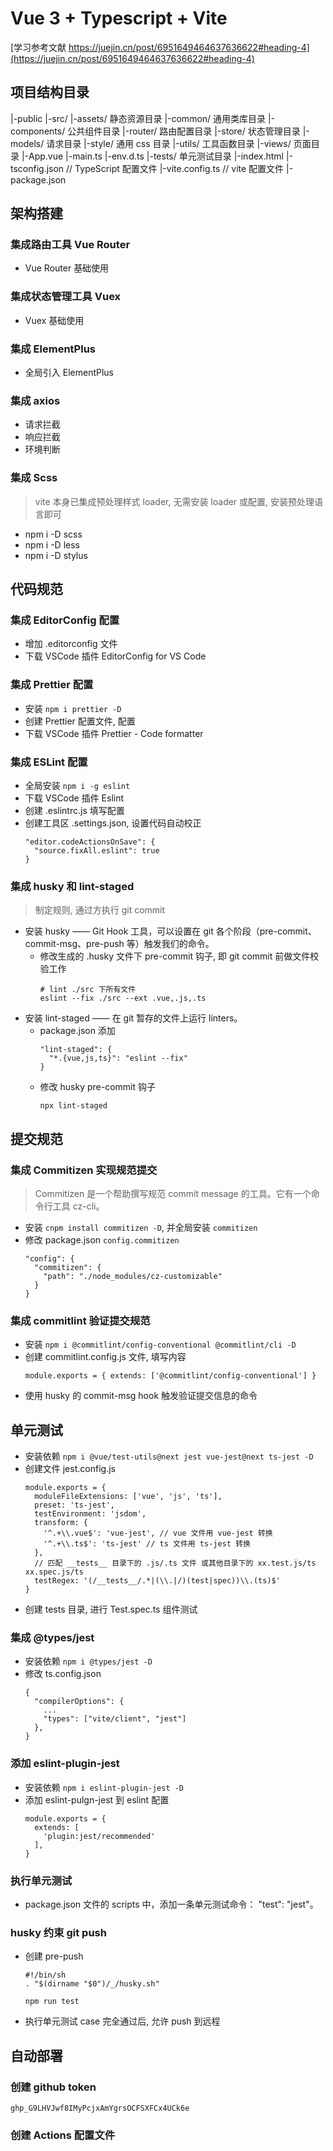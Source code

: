 # Vue 3 + Typescript + Vite
[学习参考文献 https://juejin.cn/post/6951649464637636622#heading-4](https://juejin.cn/post/6951649464637636622#heading-4)

## 项目结构目录
|-public
|-src/ 
    |-assets/   静态资源目录
    |-common/   通用类库目录
    |-components/   公共组件目录
    |-router/   路由配置目录
    |-store/    状态管理目录
    |-models/ 请求目录
    |-style/    通用 css 目录
    |-utils/    工具函数目录
    |-views/    页面目录
    |-App.vue
    |-main.ts
    |-env.d.ts
|-tests/    单元测试目录
|-index.html
|-tsconfig.json //  TypeScript 配置文件
|-vite.config.ts    //  vite 配置文件
|-package.json

## 架构搭建
### 集成路由工具 Vue Router
* Vue Router 基础使用

### 集成状态管理工具 Vuex
* Vuex 基础使用

### 集成 ElementPlus
* 全局引入 ElementPlus

### 集成 axios
* 请求拦截
* 响应拦截
* 环境判断

### 集成 Scss
> vite 本身已集成预处理样式 loader, 无需安装 loader 或配置, 安装预处理语言即可
* npm i -D scss
* npm i -D less
* npm i -D stylus

## 代码规范

### 集成 EditorConfig 配置
* 增加 .editorconfig 文件
* 下载 VSCode 插件 EditorConfig for VS Code

### 集成 Prettier 配置
* 安装 `npm i prettier -D`
* 创建 Prettier 配置文件, 配置
* 下载 VSCode 插件 Prettier - Code formatter

### 集成 ESLint 配置
* 全局安装 `npm i -g eslint`
* 下载 VSCode 插件 Eslint
* 创建 .eslintrc.js 填写配置
* 创建工具区 .settings.json, 设置代码自动校正
  ```
  "editor.codeActionsOnSave": {
    "source.fixAll.eslint": true
  }
  ```

### 集成 husky 和 lint-staged
> 制定规则, 通过方执行 git commit
* 安装 husky —— Git Hook 工具，可以设置在 git 各个阶段（pre-commit、commit-msg、pre-push 等）触发我们的命令。
  * 修改生成的 .husky 文件下 pre-commit 钩子, 即 git commit 前做文件校验工作
    ```
    # lint ./src 下所有文件
    eslint --fix ./src --ext .vue,.js,.ts
    ```
* 安装 lint-staged —— 在 git 暂存的文件上运行 linters。
  * package.json 添加 
    ```
    "lint-staged": {
      "*.{vue,js,ts}": "eslint --fix"
    }
    ```
  * 修改 husky pre-commit 钩子
    ```
    npx lint-staged
    ```

## 提交规范
### 集成 Commitizen 实现规范提交
> Commitizen 是一个帮助撰写规范 commit message 的工具。它有一个命令行工具 cz-cli。
* 安装 `cnpm install commitizen -D`, 并全局安装 `commitizen`
* 修改 package.json `config.commitizen`
    ```
    "config": {
      "commitizen": {
        "path": "./node_modules/cz-customizable"
      }
    }
    ```

### 集成 commitlint 验证提交规范
* 安装 `npm i @commitlint/config-conventional @commitlint/cli -D`
* 创建 commitlint.config.js 文件, 填写内容
  ```
  module.exports = { extends: ['@commitlint/config-conventional'] }
  ```
* 使用 husky 的 commit-msg hook 触发验证提交信息的命令

## 单元测试
* 安装依赖 `npm i @vue/test-utils@next jest vue-jest@next ts-jest -D`
* 创建文件 jest.config.js
  ```
  module.exports = {
    moduleFileExtensions: ['vue', 'js', 'ts'],
    preset: 'ts-jest',
    testEnvironment: 'jsdom',
    transform: {
      '^.+\\.vue$': 'vue-jest', // vue 文件用 vue-jest 转换
      '^.+\\.ts$': 'ts-jest' // ts 文件用 ts-jest 转换
    },
    // 匹配 __tests__ 目录下的 .js/.ts 文件 或其他目录下的 xx.test.js/ts xx.spec.js/ts
    testRegex: '(/__tests__/.*|(\\.|/)(test|spec))\\.(ts)$'
  }
  ```
* 创建 tests 目录, 进行 Test.spec.ts 组件测试
### 集成 @types/jest
* 安装依赖 `npm i @types/jest -D`
* 修改 ts.config.json
  ```
  {
    "compilerOptions": {
      ...
      "types": ["vite/client", "jest"]
    },
  }
  ```
### 添加 eslint-plugin-jest
* 安装依赖 `npm i eslint-plugin-jest -D`
* 添加 eslint-pulgn-jest 到 eslint 配置
  ```
  module.exports = {
    extends: [
      'plugin:jest/recommended'
    ],
  }
  ```
### 执行单元测试
* package.json 文件的 scripts 中，添加一条单元测试命令： "test": "jest"。

### husky 约束 git push
* 创建 pre-push
  ```
  #!/bin/sh
  . "$(dirname "$0")/_/husky.sh"

  npm run test 
  ```
* 执行单元测试 case 完全通过后, 允许 push 到远程

## 自动部署
### 创建 github token 
  `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`

### 创建 Actions 配置文件
